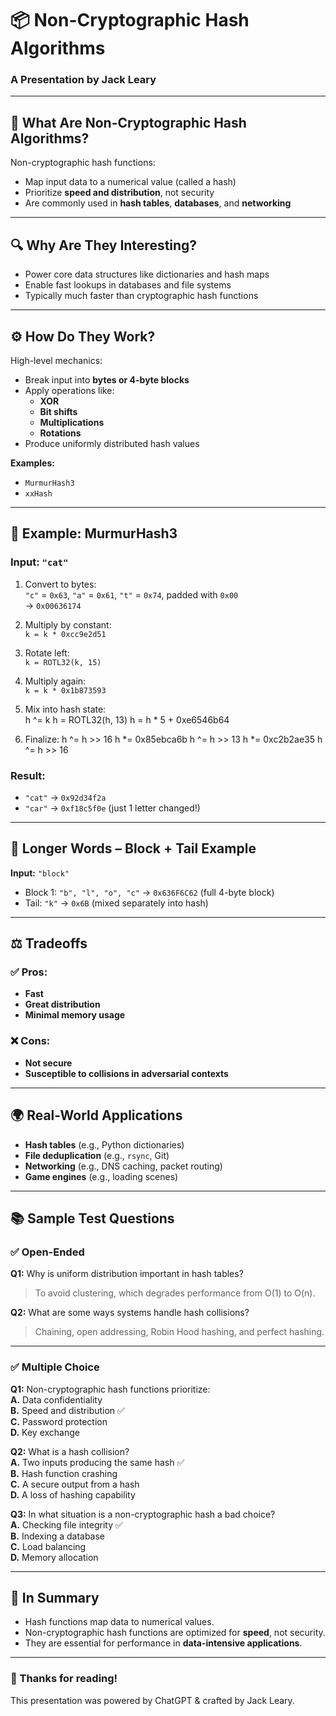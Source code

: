 # 📦 Non-Cryptographic Hash Algorithms

### A Presentation by Jack Leary

---

## 🧠 What Are Non-Cryptographic Hash Algorithms?

Non-cryptographic hash functions:
- Map input data to a numerical value (called a hash)
- Prioritize **speed and distribution**, not security
- Are commonly used in **hash tables**, **databases**, and **networking**

---

## 🔍 Why Are They Interesting?

- Power core data structures like dictionaries and hash maps
- Enable fast lookups in databases and file systems
- Typically much faster than cryptographic hash functions

---

## ⚙️ How Do They Work?

High-level mechanics:
- Break input into **bytes or 4-byte blocks**
- Apply operations like:
  - **XOR**
  - **Bit shifts**
  - **Multiplications**
  - **Rotations**
- Produce uniformly distributed hash values

**Examples:**  
- `MurmurHash3`  
- `xxHash`

---

## 🔢 Example: MurmurHash3

### Input: `"cat"`
1. Convert to bytes:  
   `"c"` = `0x63`, `"a"` = `0x61`, `"t"` = `0x74`, padded with `0x00`  
   → `0x00636174`

2. Multiply by constant:  
   `k = k * 0xcc9e2d51`

3. Rotate left:  
   `k = ROTL32(k, 15)`

4. Multiply again:  
   `k = k * 0x1b873593`

5. Mix into hash state:  
h ^= k
h = ROTL32(h, 13)
h = h * 5 + 0xe6546b64


6. Finalize:
h ^= h >> 16
h *= 0x85ebca6b
h ^= h >> 13
h *= 0xc2b2ae35
h ^= h >> 16

### Result:
- `"cat"` → `0x92d34f2a`
- `"car"` → `0xf18c5f0e` (just 1 letter changed!)

---

## 🧱 Longer Words – Block + Tail Example

**Input:** `"block"`  
- Block 1: `"b", "l", "o", "c"` → `0x636F6C62` (full 4-byte block)
- Tail: `"k"` → `0x6B` (mixed separately into hash)

---

## ⚖️ Tradeoffs

### ✅ Pros:
- **Fast**
- **Great distribution**
- **Minimal memory usage**

### ❌ Cons:
- **Not secure**
- **Susceptible to collisions in adversarial contexts**

---

## 🌍 Real-World Applications

- **Hash tables** (e.g., Python dictionaries)
- **File deduplication** (e.g., `rsync`, Git)
- **Networking** (e.g., DNS caching, packet routing)
- **Game engines** (e.g., loading scenes)

---

## 📚 Sample Test Questions

### ✅ Open-Ended

**Q1:** Why is uniform distribution important in hash tables?  
> To avoid clustering, which degrades performance from O(1) to O(n).

**Q2:** What are some ways systems handle hash collisions?  
> Chaining, open addressing, Robin Hood hashing, and perfect hashing.

---

### ✅ Multiple Choice

**Q1:** Non-cryptographic hash functions prioritize:  
**A.** Data confidentiality  
**B.** Speed and distribution ✅  
**C.** Password protection  
**D.** Key exchange  

**Q2:** What is a hash collision?  
**A.** Two inputs producing the same hash ✅  
**B.** Hash function crashing  
**C.** A secure output from a hash  
**D.** A loss of hashing capability  

**Q3:** In what situation is a non-cryptographic hash a bad choice?  
**A.** Checking file integrity ✅  
**B.** Indexing a database  
**C.** Load balancing  
**D.** Memory allocation

---

## 🧾 In Summary

- Hash functions map data to numerical values.
- Non-cryptographic hash functions are optimized for **speed**, not security.
- They are essential for performance in **data-intensive applications**.

---

### 👋 Thanks for reading!  
This presentation was powered by ChatGPT & crafted by Jack Leary.
